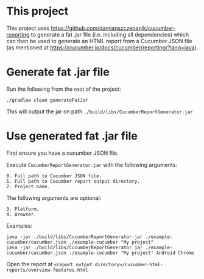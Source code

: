 # This project
This project uses https://github.com/damianszczepanik/cucumber-reporting to generate a fat .jar file (i.e. including all dependencies) which can then be used to generate an HTML report from a Cucumber JSON file (as mentioned at https://cucumber.io/docs/cucumber/reporting/?lang=java).

# Generate fat .jar file
Run the following from the root of the project:
```
./gradlew clean generateFatJar
```

This will output the jar on path `./build/libs/CucumberReportGenerator.jar`

# Use generated fat .jar file
First ensure you have a cucumber JSON file.

Execute `CucumberReportGenerator.jar` with the following arguments:
```
0. Full path to Cucumber JSON file.
1. Full path to Cucumber report output directory.
2. Project name.
```

The following arguments are optional:
```
3. Platform.
4. Browser.
```

Examples:
```
java -jar ./build/libs/CucumberReportGenerator.jar ./example-cucumber/cucumber.json ./example-cucumber "My project"
java -jar ./build/libs/CucumberReportGenerator.jar ./example-cucumber/cucumber.json ./example-cucumber "My project" Android Chrome
```

Open the report at `<report output directory>/cucumber-html-reports/overview-features.html`

